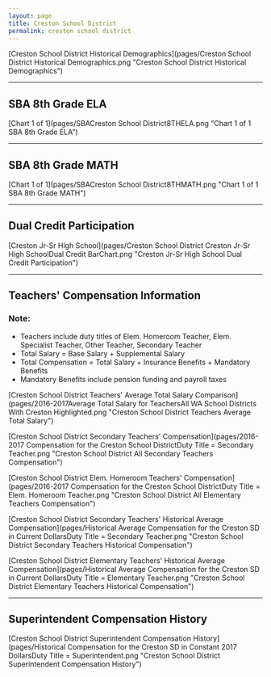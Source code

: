 ```yaml
---
layout: page
title: Creston School District
permalink: creston school district
---
```



[Creston School District Historical Demographics](pages/Creston School District Historical Demographics.png "Creston School District Historical Demographics")

___

## SBA 8th Grade ELA

[Chart 1 of 1](pages/SBACreston School District8THELA.png "Chart 1 of 1 SBA 8th Grade ELA")


___

## SBA 8th Grade MATH

[Chart 1 of 1](pages/SBACreston School District8THMATH.png "Chart 1 of 1 SBA 8th Grade MATH")


___

## Dual Credit Participation

[Creston Jr-Sr High School](pages/Creston School District Creston Jr-Sr High SchoolDual Credit BarChart.png "Creston Jr-Sr High School Dual Credit Participation")


___

## Teachers' Compensation Information
### Note:
- Teachers include duty titles of Elem. Homeroom Teacher, Elem. Specialist Teacher, Other Teacher, Secondary Teacher
- Total Salary = Base Salary + Supplemental Salary
- Total Compensation = Total Salary + Insurance Benefits + Mandatory Benefits
- Mandatory Benefits include pension funding and payroll taxes

[Creston School District Teachers' Average Total Salary Comparison](pages/2016-2017Average Total Salary for TeachersAll WA School Districts With Creston Highlighted.png "Creston School District Teachers Average Total Salary")

[Creston School District Secondary Teachers' Compensation](pages/2016-2017 Compensation for the Creston School DistrictDuty Title = Secondary Teacher.png "Creston School District All Secondary Teachers Compensation")

[Creston School District Elem. Homeroom Teachers' Compensation](pages/2016-2017 Compensation for the Creston School DistrictDuty Title = Elem. Homeroom Teacher.png "Creston School District All Elementary Teachers Compensation")

[Creston School District Secondary Teachers' Historical Average Compensation](pages/Historical Average Compensation for the Creston SD in Current DollarsDuty Title = Secondary Teacher.png "Creston School District Secondary Teachers Historical Compensation")

[Creston School District Elementary Teachers' Historical Average Compensation](pages/Historical Average Compensation for the Creston SD in Current DollarsDuty Title = Elementary Teacher.png "Creston School District Elementary Teachers Historical Compensation")


___

## Superintendent Compensation History

[Creston School District Superintendent Compensation History](pages/Historical Compensation for the Creston SD in Constant 2017 DollarsDuty Title = Superintendent.png "Creston School District Superintendent Compensation History")


